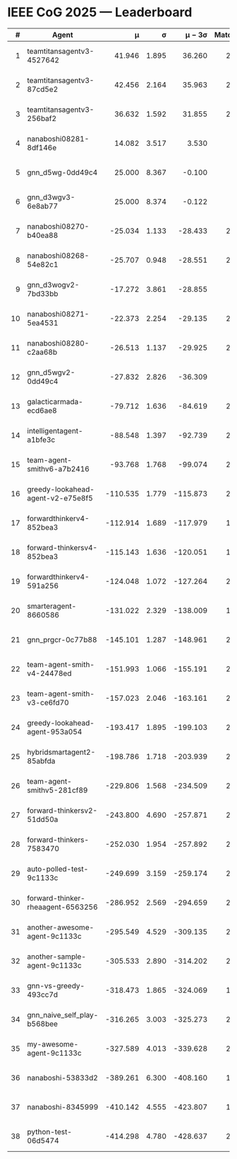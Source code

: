 # IEEE CoG 2025 — Leaderboard

| # | Agent | μ | σ | μ − 3σ | Matches | Updated |
|---:|---|---:|---:|---:|---:|---|
| 1 | teamtitansagentv3-4527642 | 41.946 | 1.895 | 36.260 | 2280 | 2025-08-29 04:22 |
| 2 | teamtitansagentv3-87cd5e2 | 42.456 | 2.164 | 35.963 | 2100 | 2025-08-29 04:22 |
| 3 | teamtitansagentv3-256baf2 | 36.632 | 1.592 | 31.855 | 2320 | 2025-08-29 04:22 |
| 4 | nanaboshi08281-8df146e | 14.082 | 3.517 | 3.530 | 70 | 2025-08-29 04:22 |
| 5 | gnn_d5wg-0dd49c4 | 25.000 | 8.367 | -0.100 | 80 | 2025-08-29 04:22 |
| 6 | gnn_d3wgv3-6e8ab77 | 25.000 | 8.374 | -0.122 | 98 | 2025-08-29 04:22 |
| 7 | nanaboshi08270-b40ea88 | -25.034 | 1.133 | -28.433 | 2400 | 2025-08-29 04:22 |
| 8 | nanaboshi08268-54e82c1 | -25.707 | 0.948 | -28.551 | 2260 | 2025-08-29 04:22 |
| 9 | gnn_d3wogv2-7bd33bb | -17.272 | 3.861 | -28.855 | 88 | 2025-08-29 04:22 |
| 10 | nanaboshi08271-5ea4531 | -22.373 | 2.254 | -29.135 | 2600 | 2025-08-29 04:22 |
| 11 | nanaboshi08280-c2aa68b | -26.513 | 1.137 | -29.925 | 2120 | 2025-08-29 04:22 |
| 12 | gnn_d5wgv2-0dd49c4 | -27.832 | 2.826 | -36.309 | 100 | 2025-08-29 04:22 |
| 13 | galacticarmada-ecd6ae8 | -79.712 | 1.636 | -84.619 | 2340 | 2025-08-29 04:22 |
| 14 | intelligentagent-a1bfe3c | -88.548 | 1.397 | -92.739 | 2070 | 2025-08-29 04:22 |
| 15 | team-agent-smithv6-a7b2416 | -93.768 | 1.768 | -99.074 | 2460 | 2025-08-29 04:22 |
| 16 | greedy-lookahead-agent-v2-e75e8f5 | -110.535 | 1.779 | -115.873 | 2190 | 2025-08-29 04:22 |
| 17 | forwardthinkerv4-852bea3 | -112.914 | 1.689 | -117.979 | 1849 | 2025-08-29 04:22 |
| 18 | forward-thinkersv4-852bea3 | -115.143 | 1.636 | -120.051 | 1828 | 2025-08-29 04:22 |
| 19 | forwardthinkerv4-591a256 | -124.048 | 1.072 | -127.264 | 2112 | 2025-08-29 04:22 |
| 20 | smarteragent-8660586 | -131.022 | 2.329 | -138.009 | 1864 | 2025-08-29 04:22 |
| 21 | gnn_prgcr-0c77b88 | -145.101 | 1.287 | -148.961 | 2150 | 2025-08-29 04:22 |
| 22 | team-agent-smith-v4-24478ed | -151.993 | 1.066 | -155.191 | 2278 | 2025-08-29 04:22 |
| 23 | team-agent-smith-v3-ce6fd70 | -157.023 | 2.046 | -163.161 | 2738 | 2025-08-29 04:22 |
| 24 | greedy-lookahead-agent-953a054 | -193.417 | 1.895 | -199.103 | 2218 | 2025-08-29 04:22 |
| 25 | hybridsmartagent2-85abfda | -198.786 | 1.718 | -203.939 | 2191 | 2025-08-29 04:22 |
| 26 | team-agent-smithv5-281cf89 | -229.806 | 1.568 | -234.509 | 2280 | 2025-08-29 04:22 |
| 27 | forward-thinkersv2-51dd50a | -243.800 | 4.690 | -257.871 | 2184 | 2025-08-29 04:22 |
| 28 | forward-thinkers-7583470 | -252.030 | 1.954 | -257.892 | 2160 | 2025-08-29 04:22 |
| 29 | auto-polled-test-9c1133c | -249.699 | 3.159 | -259.174 | 2300 | 2025-08-29 04:22 |
| 30 | forward-thinker-rheaagent-6563256 | -286.952 | 2.569 | -294.659 | 2064 | 2025-08-29 04:22 |
| 31 | another-awesome-agent-9c1133c | -295.549 | 4.529 | -309.135 | 2040 | 2025-08-29 04:22 |
| 32 | another-sample-agent-9c1133c | -305.533 | 2.890 | -314.202 | 2420 | 2025-08-29 04:22 |
| 33 | gnn-vs-greedy-493cc7d | -318.473 | 1.865 | -324.069 | 1640 | 2025-08-29 04:22 |
| 34 | gnn_naive_self_play-b568bee | -316.265 | 3.003 | -325.273 | 2020 | 2025-08-29 04:22 |
| 35 | my-awesome-agent-9c1133c | -327.589 | 4.013 | -339.628 | 2180 | 2025-08-29 04:22 |
| 36 | nanaboshi-53833d2 | -389.261 | 6.300 | -408.160 | 1860 | 2025-08-29 04:22 |
| 37 | nanaboshi-8345999 | -410.142 | 4.555 | -423.807 | 1880 | 2025-08-29 04:22 |
| 38 | python-test-06d5474 | -414.298 | 4.780 | -428.637 | 2170 | 2025-08-29 04:22 |
